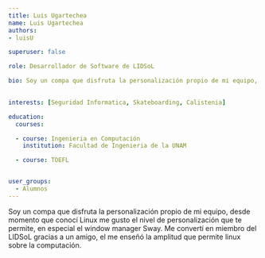 ```yaml
---
title: Luis Ugartechea
name: Luis Ugartechea
authors:
- luisU

superuser: false

role: Desarrollador de Software de LIDSoL

bio: Soy un compa que disfruta la personalización propio de mi equipo, desde momento que conocí Linux me gusto el nivel de personalización  que te permite, en especial el window manager Sway. Me convertí en miembro del LIDSoL gracias a un amigo, el me enseñó la amplitud que permite linux sobre la computación.
  

interests: [Seguridad Informatica, Skateboarding, Calistenia]

education:
  courses:

  - course: Ingenieria en Computación
    institution: Facultad de Ingenieria de la UNAM

  - course: TOEFL


user_groups:
  - Alumnos
---
```


Soy un compa que disfruta la personalización propio de mi equipo, desde momento que conocí Linux me gusto el nivel de personalización  que te permite, en especial el window manager Sway. Me convertí en miembro del LIDSoL gracias a un amigo, el me enseñó la amplitud que permite linux sobre la computación.